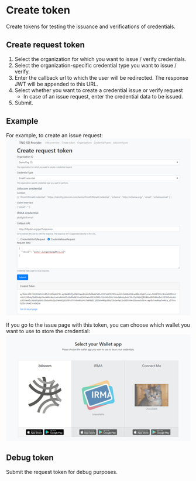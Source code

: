 # Create token

Create tokens for testing the issuance and verifications of credentials.

## Create request token
1. Select the organization for which you want to issue / verify credentials.
2. Select the organization-specific credential type you want to issue / verify.
3. Enter the callback url to which the user will be redirected. The response JWT will be appended to this URL.
4. Select whether you want to create a credential issue or verify request
    * In case of an issue request, enter the credential data to be issued.
5. Submit.

## Example
For example, to create an issue request:
![Create Request Token](../images/CreateRequestToken.png)

If you go to the issue page with this token, you can choose which wallet you want to use to store the credential:
![Select Wallet](../images/SelectWallet.png)

## Debug token
Submit the request token for debug purposes.